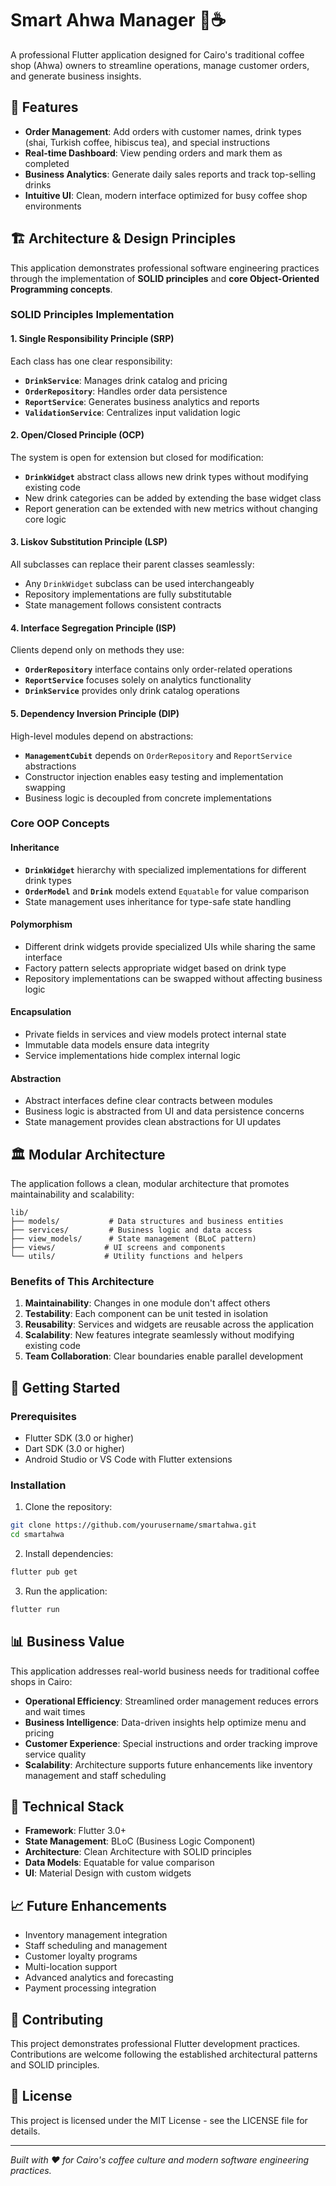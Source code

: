 # Smart Ahwa Manager 🧉☕

A professional Flutter application designed for Cairo's traditional coffee shop (Ahwa) owners to streamline operations, manage customer orders, and generate business insights.

## 📱 Features

- **Order Management**: Add orders with customer names, drink types (shai, Turkish coffee, hibiscus tea), and special instructions
- **Real-time Dashboard**: View pending orders and mark them as completed
- **Business Analytics**: Generate daily sales reports and track top-selling drinks
- **Intuitive UI**: Clean, modern interface optimized for busy coffee shop environments

## 🏗️ Architecture & Design Principles

This application demonstrates professional software engineering practices through the implementation of **SOLID principles** and **core Object-Oriented Programming concepts**.

### SOLID Principles Implementation

#### 1. Single Responsibility Principle (SRP)
Each class has one clear responsibility:
- **`DrinkService`**: Manages drink catalog and pricing
- **`OrderRepository`**: Handles order data persistence
- **`ReportService`**: Generates business analytics and reports
- **`ValidationService`**: Centralizes input validation logic

#### 2. Open/Closed Principle (OCP)
The system is open for extension but closed for modification:
- **`DrinkWidget`** abstract class allows new drink types without modifying existing code
- New drink categories can be added by extending the base widget class
- Report generation can be extended with new metrics without changing core logic

#### 3. Liskov Substitution Principle (LSP)
All subclasses can replace their parent classes seamlessly:
- Any `DrinkWidget` subclass can be used interchangeably
- Repository implementations are fully substitutable
- State management follows consistent contracts

#### 4. Interface Segregation Principle (ISP)
Clients depend only on methods they use:
- **`OrderRepository`** interface contains only order-related operations
- **`ReportService`** focuses solely on analytics functionality
- **`DrinkService`** provides only drink catalog operations

#### 5. Dependency Inversion Principle (DIP)
High-level modules depend on abstractions:
- **`ManagementCubit`** depends on `OrderRepository` and `ReportService` abstractions
- Constructor injection enables easy testing and implementation swapping
- Business logic is decoupled from concrete implementations

### Core OOP Concepts

#### Inheritance
- **`DrinkWidget`** hierarchy with specialized implementations for different drink types
- **`OrderModel`** and **`Drink`** models extend `Equatable` for value comparison
- State management uses inheritance for type-safe state handling

#### Polymorphism
- Different drink widgets provide specialized UIs while sharing the same interface
- Factory pattern selects appropriate widget based on drink type
- Repository implementations can be swapped without affecting business logic

#### Encapsulation
- Private fields in services and view models protect internal state
- Immutable data models ensure data integrity
- Service implementations hide complex internal logic

#### Abstraction
- Abstract interfaces define clear contracts between modules
- Business logic is abstracted from UI and data persistence concerns
- State management provides clean abstractions for UI updates

## 🏛️ Modular Architecture

The application follows a clean, modular architecture that promotes maintainability and scalability:

```
lib/
├── models/           # Data structures and business entities
├── services/         # Business logic and data access
├── view_models/      # State management (BLoC pattern)
├── views/           # UI screens and components
└── utils/           # Utility functions and helpers
```

### Benefits of This Architecture

1. **Maintainability**: Changes in one module don't affect others
2. **Testability**: Each component can be unit tested in isolation
3. **Reusability**: Services and widgets are reusable across the application
4. **Scalability**: New features integrate seamlessly without modifying existing code
5. **Team Collaboration**: Clear boundaries enable parallel development

## 🚀 Getting Started

### Prerequisites
- Flutter SDK (3.0 or higher)
- Dart SDK (3.0 or higher)
- Android Studio or VS Code with Flutter extensions

### Installation

1. Clone the repository:
```bash
git clone https://github.com/yourusername/smartahwa.git
cd smartahwa
```

2. Install dependencies:
```bash
flutter pub get
```

3. Run the application:
```bash
flutter run
```

## 📊 Business Value

This application addresses real-world business needs for traditional coffee shops in Cairo:

- **Operational Efficiency**: Streamlined order management reduces errors and wait times
- **Business Intelligence**: Data-driven insights help optimize menu and pricing
- **Customer Experience**: Special instructions and order tracking improve service quality
- **Scalability**: Architecture supports future enhancements like inventory management and staff scheduling

## 🔧 Technical Stack

- **Framework**: Flutter 3.0+
- **State Management**: BLoC (Business Logic Component)
- **Architecture**: Clean Architecture with SOLID principles
- **Data Models**: Equatable for value comparison
- **UI**: Material Design with custom widgets

## 📈 Future Enhancements

- Inventory management integration
- Staff scheduling and management
- Customer loyalty programs
- Multi-location support
- Advanced analytics and forecasting
- Payment processing integration

## 🤝 Contributing

This project demonstrates professional Flutter development practices. Contributions are welcome following the established architectural patterns and SOLID principles.

## 📄 License

This project is licensed under the MIT License - see the LICENSE file for details.

---

*Built with ❤️ for Cairo's coffee culture and modern software engineering practices.*
